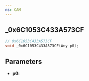 ```yaml
---
ns: CAM
---
```

## _0x6C1053C433A573CF

```c
// 0x6C1053C433A573CF
void _0x6C1053C433A573CF(Any p0);
```

## Parameters
* **p0**:
